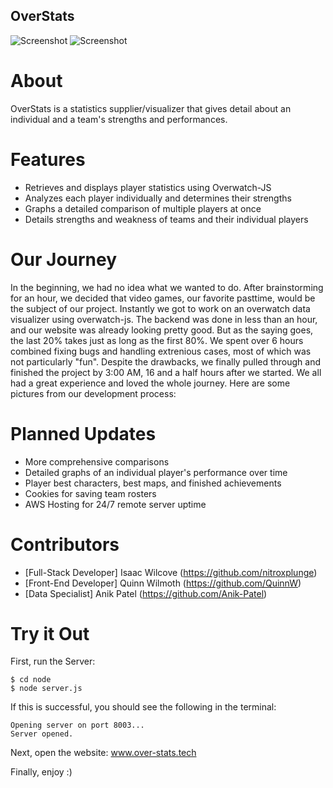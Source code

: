 ## OverStats
![Screenshot](https://i.imgur.com/qUpfADq.png)
![Screenshot](https://i.imgur.com/g2PBVcV.png)

# About
OverStats is a statistics supplier/visualizer that gives detail about an individual and a team's strengths and performances.

# Features
- Retrieves and displays player statistics using Overwatch-JS
- Analyzes each player individually and determines their strengths
- Graphs a detailed comparison of multiple players at once
- Details strengths and weakness of teams and their individual players

# Our Journey
In the beginning, we had no idea what we wanted to do.
After brainstorming for an hour, we decided that video games, our favorite pasttime, would be the subject of our project.
Instantly we got to work on an overwatch data visualizer using overwatch-js.
The backend was done in less than an hour, and our website was already looking pretty good.
But as the saying goes, the last 20% takes just as long as the first 80%.
We spent over 6 hours combined fixing bugs and handling extrenious cases, most of which was not particularly "fun".
Despite the drawbacks, we finally pulled through and finished the project by 3:00 AM, 16 and a half hours after we started.
We all had a great experience and loved the whole journey. Here are some pictures from our development process:

# Planned Updates
- More comprehensive comparisons
- Detailed graphs of an individual player's performance over time
- Player best characters, best maps, and finished achievements
- Cookies for saving team rosters
- AWS Hosting for 24/7 remote server uptime

# Contributors
- [Full-Stack Developer] Isaac Wilcove (https://github.com/nitroxplunge)
- [Front-End Developer] Quinn Wilmoth (https://github.com/QuinnW)
- [Data Specialist] Anik Patel (https://github.com/Anik-Patel)

# Try it Out

First, run the Server:
```
$ cd node
$ node server.js
```
If this is successful, you should see the following in the terminal:
```
Opening server on port 8003...
Server opened.
```

Next, open the website:
www.over-stats.tech

Finally, enjoy :)
